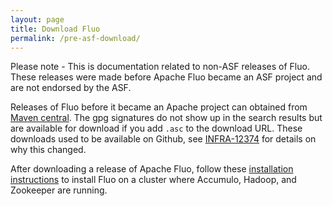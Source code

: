 ```yaml
---
layout: page
title: Download Fluo
permalink: /pre-asf-download/
---
```


<div class="alert alert-danger" role="alert">Please note - This is documentation related to non-ASF releases of Fluo.  These releases were made before Apache Fluo became an ASF project and are not endorsed by the ASF.</div>

Releases of Fluo before it became an Apache project can obtained from [Maven
central][dl].   The gpg signatures do not show up in the search results but are
available for download if you add `.asc` to the download URL.  These downloads 
used to be available on Github, see [INFRA-12374] for details on why this changed.

After downloading a release of Apache Fluo, follow these [installation instructions][install] to install Fluo on
a cluster where Accumulo, Hadoop, and Zookeeper are running.

[install]: /docs/fluo/1.0.0-beta-2/prod-fluo-setup/
[dl]: https://search.maven.org/#search|gav|1|g%3A%22io.fluo%22%20AND%20a%3A%22fluo-distribution%22
[INFRA-12374]: https://issues.apache.org/jira/browse/INFRA-12374
